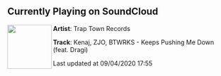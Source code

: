 ## Currently Playing on SoundCloud

[<img align="left" width="100" src="https://i1.sndcdn.com/artworks-JuzeJBkbHYBrR3KZ-YshwJg-t50x50.jpg">](https://soundcloud.com/traptownrecords/keeps-pushing-me-down)

**Artist**: Trap Town Records 

**Track**: Kenaj, ZJO, BTWRKS - Keeps Pushing Me Down (feat. Dragi)

Last updated at 09/04/2020 17:55
